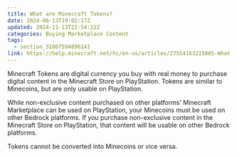 ```yaml
---
title: What are Minecraft Tokens?
date: 2024-06-13T19:02:17Z
updated: 2024-11-13T22:54:22Z
categories: Buying Marketplace Content
tags:
  - section_31867594896141
link: https://help.minecraft.net/hc/en-us/articles/27554163215885-What-are-Minecraft-Tokens
---
```


Minecraft Tokens are digital currency you buy with real money to purchase digital content in the Minecraft Store on PlayStation. Tokens are similar to Minecoins, but are only usable on PlayStation.

While non-exclusive content purchased on other platforms’ Minecraft Marketplace can be used on PlayStation, your Minecoins must be used on other Bedrock platforms. If you purchase non-exclusive content in the Minecraft Store on PlayStation, that content will be usable on other Bedrock platforms.

Tokens cannot be converted into Minecoins or vice versa.
